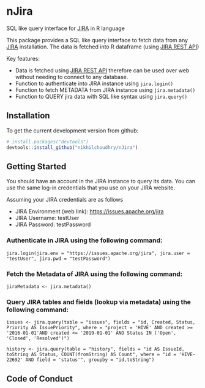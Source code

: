 # nJira

SQL like query interface for [JIRA](https://www.atlassian.com/software/jira) in R language

This package provides a SQL like query interface to fetch data from any [JIRA](https://www.atlassian.com/software/jira) installation. The data is fetched into R dataframe (using [JIRA REST API](https://developer.atlassian.com/cloud/jira/platform/rest/v2/))

Key features:
  * Data is fetched using [JIRA REST API](https://developer.atlassian.com/cloud/jira/platform/rest/v2/) therefore can be used over web without needing to connect to any database.
  * Function to authenticate into JIRA instance using `jira.login()`
  * Function to fetch METADATA from JIRA instance using `jira.metadata()`
  * Function to QUERY jira data with SQL like syntax using `jira.query()`
  
  
## Installation

To get the current development version from github:

```R
# install.packages("devtools")
devtools::install_github("nikhilchoudhry/nJira")
```

## Getting Started
You should have an account in the JIRA instance to query its data. You can use the same log-in credentials that you use on your JIRA website.

Assuming your JIRA credentials are as follows

  * JIRA Environment (web link): https://issues.apache.org/jira
  * JIRA Username: testUser
  * JIRA Password: testPassword

### Authenticate in JIRA using the following command:
```{r}
jira.login(jira.env = "https://issues.apache.org/jira", jira.user = "testUser", jira.pwd = "testPassword")
```
### Fetch the Metadata of JIRA using the following command:
```{r}
jiraMetadata <- jira.metadata()
```

### Query JIRA tables and fields (lookup via metadata) using the following command:
```{r}
issues <- jira.query(table = "issues", fields = "id, Created, Status, Priority AS IssuePriority", where = "project = 'HIVE' AND created >= '2016-01-01'AND created <= '2019-01-01' AND Status IN ('Open', 'Closed', 'Resolved')")

history <- jira.query(table = "history", fields = "id AS IssueId, toString AS Status, COUNT(fromString) AS Count", where = "id = 'HIVE-22692' AND field = 'status'", groupby = "id,toString")
```



## Code of Conduct